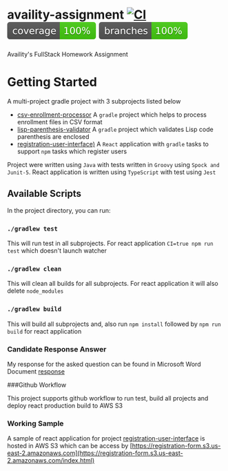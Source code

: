# availity-assignment [![CI](https://github.com/prakashutoledo/availity-assignment/actions/workflows/gradle-npm.yml/badge.svg)](https://github.com/prakashutoledo/availity-assignment/actions/workflows/gradle-npm.yml) [![Coverage](.github/badges/jacoco.svg)](https://github.com/prakashutoledo/availity-assignment/actions/workflows/gradle-npm.yml) [![Branches](.github/badges/branches.svg)](https://github.com/prakashutoledo/availity-assignment/actions/workflows/gradle-npm.yml)

Availity's FullStack Homework Assignment

# Getting Started 

A multi-project gradle project with 3 subprojects listed below
* [csv-enrollment-processor](/csv-enrollment-processor) A `gradle` project which helps to process enrollment files in CSV format
* [lisp-parenthesis-validator](/lisp-parenthesis-validator) A `gradle` project which validates Lisp code parenthesis are enclosed
* [registration-user-interface)](/registration-user-interface) A `React` application with `gradle` tasks to support `npm` tasks which register users

Project were written using `Java` with tests written in `Groovy` using `Spock and Junit-5`. 
React application is written using `TypeScript` with test using `Jest`

## Available Scripts

In the project directory, you can run:

### `./gradlew test`

This will run test in all subprojects. For react application `CI=true npm run test` which doesn't launch watcher

### `./gradlew clean`

This will clean all builds for all subprojects. For react application it will also delete `node_modules`

### `./gradlew build`

This will build all subprojects and, also run `npm install` followed by `npm run build` for react application

### Candidate Response Answer

My response for the asked question can be found in Microsoft Word Document [response](/response/Khadka_Prakash_Response.docx)

###Github Workflow

This project supports github workflow to run test, build all projects and deploy react production build to AWS S3

### Working Sample

A sample of react application for project [registration-user-interface](/registration-user-interface) is hosted in AWS S3
which can be access by [https://registration-form.s3.us-east-2.amazonaws.com](https://registration-form.s3.us-east-2.amazonaws.com/index.html)
